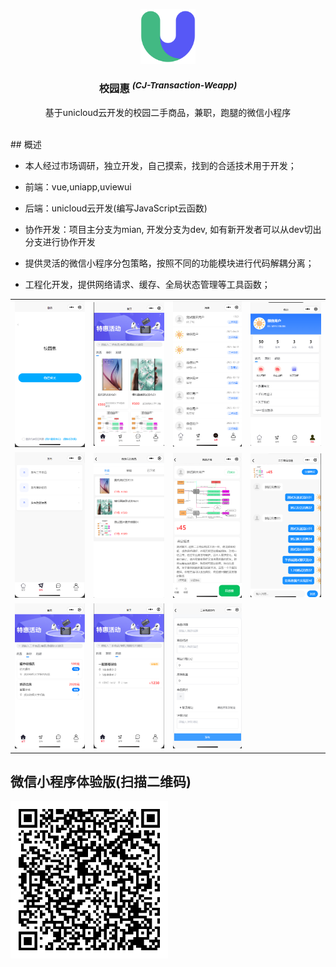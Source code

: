 <p align="center">
  <img width="88px" src="./static/app/logo.png" />
</p>

<h3 align="center"><b>校园惠</b> <sup><em>(CJ-Transaction-Weapp)</em></sup></h3>

<p align="center">基于unicloud云开发的校园二手商品，兼职，跑腿的微信小程序</p>

<br/>
## 概述

- 本人经过市场调研，独立开发，自己摸索，找到的合适技术用于开发；

- 前端：vue,uniapp,uviewui  

- 后端：unicloud云开发(编写JavaScript云函数)

- 协作开发：项目主分支为mian, 开发分支为dev, 如有新开发者可以从dev切出分支进行协作开发

- 提供灵活的微信小程序分包策略，按照不同的功能模块进行代码解耦分离；

- 工程化开发，提供网络请求、缓存、全局状态管理等工具函数；

<table>
	<tr>
		<td><img width="100%" src=".github/images/login.png" /></td>
		<td><img width="100%" src=".github/images/index.png" /></td>
		<td><img width="100%" src=".github/images/message.png" /></td>
		<td><img width="100%" src=".github/images/mine.png" /></td>
	</tr>
	<tr>
	    <td><img width="100%" src=".github/images/publish.png" /></td>
		<td><img width="100%" src=".github/images/myPublished.png" /></td>
		<td><img width="100%" src=".github/images/itemDetail.png" /></td>
		<td><img width="100%" src=".github/images/chat.png" /></td>
	</tr>
	<tr>
		<td><img width="100%" src=".github/images/job.png" /></td>
		<td><img width="100%" src=".github/images/task.png" /></td>
		<td><img width="100%" src=".github/images/publishItem.png" /></td>
	</tr>

</table>

## 微信小程序体验版(扫描二维码)
<img align="center" width="50%" src=".github/images/QR_code.jpg" />